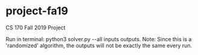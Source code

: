 # project-fa19
CS 170 Fall 2019 Project

Run in terminal: python3 solver.py --all inputs outputs. Note: Since this is a 'randomized' algorithm, the outputs will not be exactly the same every run.